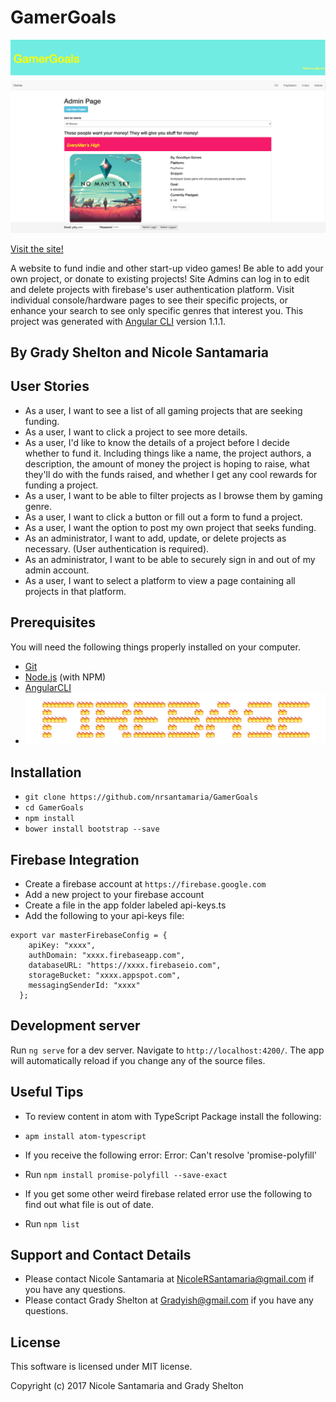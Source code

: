 # GamerGoals

![screenshot](src/assets/images/screenshot.png)

[Visit the site!](https://gamer-goals.firebaseapp.com)


A website to fund indie and other start-up video games! Be able to add your own project, or donate to existing projects! Site Admins can log in to edit and delete projects with firebase's user authentication platform. Visit individual console/hardware pages to see their specific projects, or enhance your search to see only specific genres that interest you.
This project was generated with [Angular CLI](https://github.com/angular/angular-cli) version 1.1.1.

## By Grady Shelton and Nicole Santamaria

## User Stories

* As a user, I want to see a list of all gaming projects that are seeking funding.
* As a user, I want to click a project to see more details.
* As a user, I'd like to know the details of a project before I decide whether to fund it. Including things like a name, the project authors, a description, the amount of money the project is hoping to raise, what they'll do with the funds raised, and whether I get any cool rewards for funding a project.
* As a user, I want to be able to filter projects as I browse them by gaming genre.
* As a user, I want to click a button or fill out a form to fund a project.
* As a user, I want the option to post my own project that seeks funding.
* As an administrator, I want to add, update, or delete projects as necessary. (User authentication is required).
* As an administrator, I want to be able to securely sign in and out of my admin account.
* As a user, I want to select a platform to view a page containing all projects in that platform.

## Prerequisites

You will need the following things properly installed on your computer.

* [Git](https://git-scm.com/)
* [Node.js](https://nodejs.org/) (with NPM)
* [AngularCLI](https://cli.angular.io/)
* ![firebase logo](src/assets/images/firebase.png)

## Installation

* `git clone https://github.com/nrsantamaria/GamerGoals`
* `cd GamerGoals`
* `npm install`
* `bower install bootstrap --save`

## Firebase Integration

* Create a firebase account at `https://firebase.google.com`
* Add a new project to your firebase account
* Create a file in the app folder labeled api-keys.ts
* Add the following to your api-keys file:

```
export var masterFirebaseConfig = {
    apiKey: "xxxx",
    authDomain: "xxxx.firebaseapp.com",
    databaseURL: "https://xxxx.firebaseio.com",
    storageBucket: "xxxx.appspot.com",
    messagingSenderId: "xxxx"
  };
```

## Development server

Run `ng serve` for a dev server. Navigate to `http://localhost:4200/`. The app will automatically reload if you change any of the source files.

## Useful Tips

* To review content in atom with TypeScript Package install the following:
* `apm install atom-typescript`

* If you receive the following error: Error: Can't resolve 'promise-polyfill'
* Run `npm install promise-polyfill --save-exact`

* If you get some other weird firebase related error use the following to find out what file is out of date.
* Run `npm list`

## Support and Contact Details
* Please contact Nicole Santamaria at NicoleRSantamaria@gmail.com if you have any questions.
* Please contact Grady Shelton at Gradyish@gmail.com if you have any questions.

## License
This software is licensed under MIT license.

Copyright (c) 2017 Nicole Santamaria and Grady Shelton
